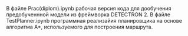 В файле Prac(diplom).ipynb рабочая версия кода для дообучения предобученнной модели из фреймворка DETECTRON 2. В файле TestPlanner.ipynb программная реализайия планировщика на основе алгоритма A*, используемого для построения маршрута.
